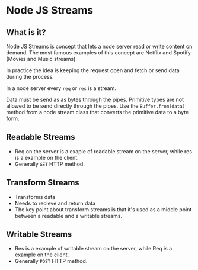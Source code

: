 # Node JS Streams

## What is it?
Node JS Streams is concept that lets a node server read or write content on demand.
The most famous examples of this concept are Netflix and Spotify (Movies and Music streams).


In practice the idea is keeping the request open and fetch or send data during the process.


In a node server every `req` or `res` is a stream.


Data must be send as as bytes through the pipes.
Primitive types are not allowed to be send directly through the pipes.
Use the `Buffer.from(data)` method from a node stream class that converts the primitive data to a byte form.


## Readable Streams
- Req on the server is a exaple of readable stream on the server, while res is a example on the client.
- Generally `GET` HTTP method.


## Transform Streams
- Transforms data
- Needs to recieve and return data
- The key point about transform streams is that it's used as a middle point between a readable and a writable streams.


## Writable Streams
- Res is a example of writable stream on the server, while Req is a example on the client.
- Generally `POST` HTTP method.
